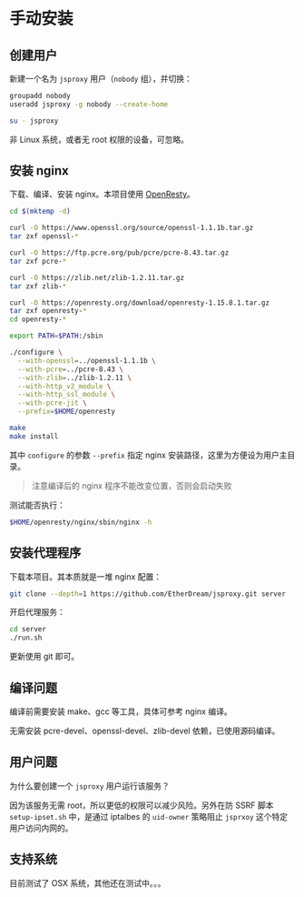 # 手动安装

## 创建用户

新建一个名为 `jsproxy` 用户（`nobody` 组），并切换：

```bash
groupadd nobody
useradd jsproxy -g nobody --create-home

su - jsproxy
```

非 Linux 系统，或者无 root 权限的设备，可忽略。


## 安装 nginx

下载、编译、安装 nginx。本项目使用 [OpenResty](https://openresty.org/en/)。

```bash
cd $(mktemp -d)

curl -O https://www.openssl.org/source/openssl-1.1.1b.tar.gz
tar zxf openssl-*

curl -O https://ftp.pcre.org/pub/pcre/pcre-8.43.tar.gz
tar zxf pcre-*

curl -O https://zlib.net/zlib-1.2.11.tar.gz
tar zxf zlib-*

curl -O https://openresty.org/download/openresty-1.15.8.1.tar.gz
tar zxf openresty-*
cd openresty-*

export PATH=$PATH:/sbin

./configure \
  --with-openssl=../openssl-1.1.1b \
  --with-pcre=../pcre-8.43 \
  --with-zlib=../zlib-1.2.11 \
  --with-http_v2_module \
  --with-http_ssl_module \
  --with-pcre-jit \
  --prefix=$HOME/openresty

make
make install
```

其中 `configure` 的参数 `--prefix` 指定 nginx 安装路径，这里为方便设为用户主目录。

> 注意编译后的 nginx 程序不能改变位置，否则会启动失败

测试能否执行：

```bash
$HOME/openresty/nginx/sbin/nginx -h
```


## 安装代理程序

下载本项目。其本质就是一堆 nginx 配置：

```bash
git clone --depth=1 https://github.com/EtherDream/jsproxy.git server
```

开启代理服务：

```bash
cd server
./run.sh
```

更新使用 git 即可。


## 编译问题

编译前需要安装 make、gcc 等工具，具体可参考 nginx 编译。

无需安装 pcre-devel、openssl-devel、zlib-devel 依赖，已使用源码编译。


## 用户问题

为什么要创建一个 `jsproxy` 用户运行该服务？

因为该服务无需 root，所以更低的权限可以减少风险。另外在防 SSRF 脚本 `setup-ipset.sh` 中，是通过 iptalbes 的 `uid-owner` 策略阻止 `jsprxoy` 这个特定用户访问内网的。


## 支持系统

目前测试了 OSX 系统，其他还在测试中。。。
